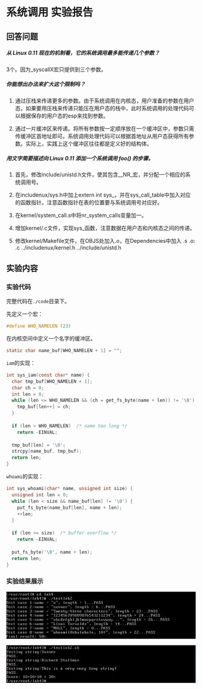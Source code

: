 # 系统调用 实验报告

## 回答问题

##### 从 Linux 0.11 现在的机制看，它的系统调用最多能传递几个参数？
3个。因为_syscallX宏只提供到三个参数。

##### 你能想出办法来扩大这个限制吗？
1. 通过压栈来传递更多的参数。由于系统调用在内核态，用户准备的参数在用户态，如果要用压栈来传递只能压在用户态的栈中，此时系统调用的处理代码可以根据保存的用户态的esp来找到参数。

2. 通过一片缓冲区来传递。将所有参数按一定顺序放在一个缓冲区中，参数只需传缓冲区首地址即可。系统调用处理代码可以根据首地址从用户态获得所有参数。实际上，实践上这个缓冲区往往都是定义好的结构体。

##### 用文字简要描述向 Linux 0.11 添加一个系统调用 foo() 的步骤。
1. 首先，修改include/unistd.h文件，使其包含__NR_<name>宏，并分配一个相应的系统调用号。

2. 在includenux/sys.h中加上extern int sys_<name>，并在sys_call_table中加入对应的函数指针。注意函数指针在表的位置要与系统调用号对应好。

3. 在kernel/system_call.s中将nr_system_calls变量加一。
4. 增加kernel/<name>.c文件，实现sys_<name>函数，注意数据在用户态和内核态之间的传递。
5. 修改kernel/Makefile文件，在OBJS处加入<name>.o，在Dependencies中加入 <name>.s <name>.o: <name>.c ../includenux/kernel.h ../include/unistd.h

## 实验内容

### 实验代码
完整代码在``./code``目录下。

先定义一个宏：
```c
#define WHO_NAMELEN (23)
```

在内核空间中定义一个名字的缓冲区。
```c
static char name_buf[WHO_NAMELEN + 1] = "";
```

``iam``的实现：
```c
int sys_iam(const char* name) {
  char tmp_buf[WHO_NAMELEN + 1];
  char ch = 0;
  int len = 0;
  while (len <= WHO_NAMELEN && (ch = get_fs_byte(name + len)) != '\0') {
    tmp_buf[len++] = ch;
  }

  if (len > WHO_NAMELEN)  /* name too long */
    return -EINVAL;

  tmp_buf[len] = '\0';
  strcpy(name_buf, tmp_buf);
  return len;
}
```

``whoami``的实现：
```c
int sys_whoami(char* name, unsigned int size) {
  unsigned int len = 0;
  while (len < size && name_buf[len] != '\0') {
    put_fs_byte(name_buf[len], name + len);
    ++len;
  }

  if (len >= size)  /* buffer overflow */
    return -EINVAL;

  put_fs_byte('\0', name + len);
  return len;
}
```

### 实验结果展示

![图1 testlab.c 的测试结果](./images/testlabc.png)

![图2 testlab.sh 的测试结果](./images/testlabsh.png)
